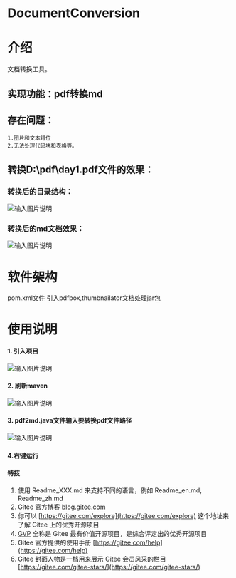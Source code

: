 # DocumentConversion

# 介绍

文档转换工具。

## 实现功能：pdf转换md

## 存在问题：
    1.图片和文本错位
    2.无法处理代码块和表格等。
## 转换D:\pdf\day1.pdf文件的效果：
### 转换后的目录结构：
![输入图片说明](https://images.gitee.com/uploads/images/2021/0115/093958_d361d6d2_1012259.png "屏幕截图.png")
### 转换后的md文档效果：
![输入图片说明](https://images.gitee.com/uploads/images/2021/0115/094142_46370529_1012259.png "屏幕截图.png")
# 软件架构
pom.xml文件
引入pdfbox,thumbnailator文档处理jar包


# 使用说明

#### 1.  引入项目
![输入图片说明](https://images.gitee.com/uploads/images/2021/0115/093309_d80acfc5_1012259.png "屏幕截图.png")
#### 2.  刷新maven
![输入图片说明](https://images.gitee.com/uploads/images/2021/0115/093239_62a5ddb9_1012259.png "屏幕截图.png")
#### 3.  pdf2md.java文件输入要转换pdf文件路径
![输入图片说明](https://images.gitee.com/uploads/images/2021/0115/093438_ef46b033_1012259.png "屏幕截图.png")
#### 4.右键运行





#### 特技

1.  使用 Readme\_XXX.md 来支持不同的语言，例如 Readme\_en.md, Readme\_zh.md
2.  Gitee 官方博客 [blog.gitee.com](https://blog.gitee.com)
3.  你可以 [https://gitee.com/explore](https://gitee.com/explore) 这个地址来了解 Gitee 上的优秀开源项目
4.  [GVP](https://gitee.com/gvp) 全称是 Gitee 最有价值开源项目，是综合评定出的优秀开源项目
5.  Gitee 官方提供的使用手册 [https://gitee.com/help](https://gitee.com/help)
6.  Gitee 封面人物是一档用来展示 Gitee 会员风采的栏目 [https://gitee.com/gitee-stars/](https://gitee.com/gitee-stars/)
